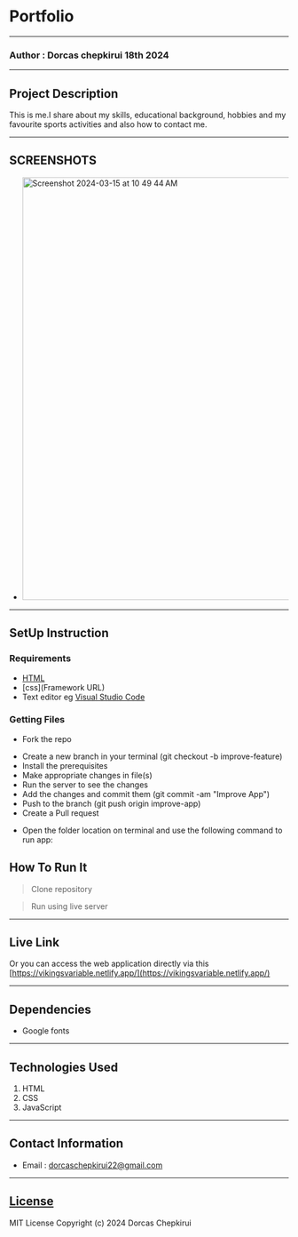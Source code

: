 # Portfolio
*****
### Author : Dorcas chepkirui 18th 2024
****
## Project Description
This is me.I share about my skills, educational background, hobbies and my favourite sports activities and also how to contact me.
******

## SCREENSHOTS
- <img width="761" alt="Screenshot 2024-03-15 at 10 49 44 AM" src="https://github.com/kahenya-anita/The-Tribe-Portfolio/assets/62019551/c0f7fabc-a66b-46a1-b931-4379b3899ea6">



********
## SetUp Instruction
### Requirements
* [HTML](html.com)
* [css](Framework URL)
* Text editor eg [Visual Studio Code](https://code.visualstudio.com/download)


### Getting Files
* Fork the repo
- Create a new branch in your terminal (git checkout -b improve-feature)
- Install the prerequisites
- Make appropriate changes in file(s)
- Run the server to see the changes
- Add the changes and commit them (git commit -am "Improve App")
- Push to the branch (git push origin improve-app)
- Create a Pull request
* Open the folder location on terminal and use the following command to run app:

## How To Run It
>  Clone repository

> Run using live server
*****
## Live Link
Or you can access the web application directly via this [https://vikingsvariable.netlify.app/](https://vikingsvariable.netlify.app/)
*****
## Dependencies
- Google fonts

*****
## Technologies Used
1. HTML
2. CSS
3. JavaScript
*****
## Contact Information
* Email : dorcaschepkirui22@gmail.com
*****
## [License](LICENSE)
MIT License
Copyright (c) 2024 Dorcas Chepkirui
